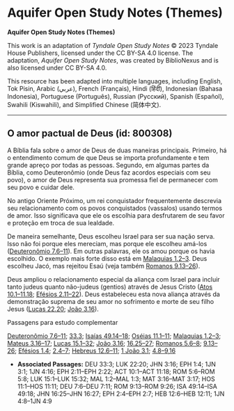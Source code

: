 # Aquifer Open Study Notes (Themes)

**Aquifer Open Study Notes (Themes)**

This work is an adaptation of *Tyndale Open Study Notes* © 2023 Tyndale House Publishers, licensed under the CC BY\-SA 4\.0 license. The adaptation, *Aquifer Open Study Notes*, was created by BiblioNexus and is also licensed under CC BY\-SA 4\.0\.

This resource has been adapted into multiple languages, including English, Tok Pisin, Arabic (عربي), French (Français), Hindi (हिंदी), Indonesian (Bahasa Indonesia), Portuguese (Português), Russian (Русский), Spanish (Español), Swahili (Kiswahili), and Simplified Chinese (简体中文).



--------------------------------

## O amor pactual de Deus (id: 800308)

A Bíblia fala sobre o amor de Deus de duas maneiras principais. Primeiro, há o entendimento comum de que Deus se importa profundamente e tem grande apreço por todas as pessoas. Segundo, em algumas partes da Bíblia, como Deuteronômio (onde Deus faz acordos especiais com seu povo), o amor de Deus representa sua promessa fiel de permanecer com seu povo e cuidar dele.

No antigo Oriente Próximo, um rei conquistador frequentemente descrevia seu relacionamento com os povos conquistados (vassalos) usando termos de amor. Isso significava que ele os escolhia para desfrutarem de seu favor e proteção em troca de sua lealdade.

De maneira semelhante, Deus escolheu Israel para ser sua nação serva. Isso não foi porque eles mereciam, mas porque ele escolheu amá\-los ([Deuteronômio 7\.6–11](https://ref.ly/Deut7:6-Deut7:11)). Em outras palavras, ele os amou porque os havia escolhido. O exemplo mais forte disso está em [Malaquias 1\.2–3](https://ref.ly/Mal1:2-Mal1:3). Deus escolheu Jacó, mas rejeitou Esaú (veja também [Romanos 9\.13–26](https://ref.ly/Rom9:13-Rom9:26)).

Deus ampliou o relacionamento especial da aliança com Israel para incluir tanto judeus quanto não\-judeus (gentios) através de Jesus Cristo ([Atos 10\.1–11\.18](https://ref.ly/Acts10:1-Acts11:18); [Efésios 2\.11–22](https://ref.ly/Eph2:11-Eph2:22)). Deus estabeleceu esta nova aliança através da demonstração suprema de seu amor no sofrimento e morte de seu filho Jesus ([Lucas 22\.20](https://ref.ly/Luke22:20); [João 3\.16](https://ref.ly/John3:16)).

Passagens para estudo complementar

[Deuteronômio 7\.6–11](https://ref.ly/Deut7:6-Deut7:11); [33\.3](https://ref.ly/Deut33:3); [Isaías 49\.14–18](https://ref.ly/Isa49:14-Isa49:18); [Oséias 11\.1–11](https://ref.ly/Hos11:1-Hos11:11); [Malaquias 1\.2–3](https://ref.ly/Mal1:2-Mal1:3); [Mateus 3\.16–17](https://ref.ly/Matt3:16-Matt3:17); [Lucas 15\.1–32](https://ref.ly/Luke15:1-Luke15:32); [João 3\.16](https://ref.ly/John3:16); [16\.25–27](https://ref.ly/John16:25-John16:27); [Romanos 5\.6–8](https://ref.ly/Rom5:6-Rom5:8); [9\.13–26](https://ref.ly/Rom9:13-Rom9:26); [Efésios 1\.4](https://ref.ly/Eph1:4); [2\.4–7](https://ref.ly/Eph2:4-Eph2:7); [Hebreus 12\.6–11](https://ref.ly/Heb12:6-Heb12:11); [1 João 3\.1](https://ref.ly/1John3:1); [4\.8–9](https://ref.ly/1John4:8-1John4:9),[16](https://ref.ly/1John4:16)

* **Associated Passages:** DEU 33:3; LUK 22:20; JHN 3:16; EPH 1:4; 1JN 3:1; 1JN 4:16; EPH 2:11–EPH 2:22; ACT 10:1–ACT 11:18; ROM 5:6–ROM 5:8; LUK 15:1–LUK 15:32; MAL 1:2–MAL 1:3; MAT 3:16–MAT 3:17; HOS 11:1–HOS 11:11; DEU 7:6–DEU 7:11; ROM 9:13–ROM 9:26; ISA 49:14–ISA 49:18; JHN 16:25–JHN 16:27; EPH 2:4–EPH 2:7; HEB 12:6–HEB 12:11; 1JN 4:8–1JN 4:9

